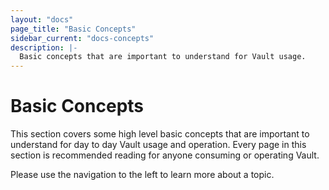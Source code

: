 ```yaml
---
layout: "docs"
page_title: "Basic Concepts"
sidebar_current: "docs-concepts"
description: |-
  Basic concepts that are important to understand for Vault usage.
---
```


# Basic Concepts

This section covers some high level basic concepts that are important
to understand for day to day Vault usage and operation. Every page in
this section is recommended reading for anyone consuming or operating
Vault.

Please use the navigation to the left to learn more about a topic.
